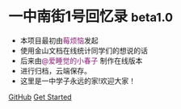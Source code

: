 
# 一中南街1号回忆录 <small>beta1.0</small>



- 本项目最初由<font color= #871F78>莓烦恼</font>发起
- 使用金山文档在线统计同学们的想说的话
- 后来由<font color= #871F78>@爱睡觉的小春子</font> 制作在线版本
- 进行归档，云端保存。
- 这里是一中学子永远的家!欢迎大家！

[GitHub](https://github.com/docsifyjs/docsify/)
[Get Started](#一中南街1号回忆录)